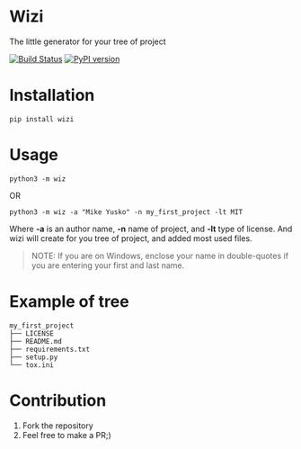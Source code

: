 # Wizi

The little generator for your tree of project

[![Build Status](https://travis-ci.org/MichaelYusko/wizi.svg?branch=master)](https://travis-ci.org/MichaelYusko/wizi) [![PyPI version](https://badge.fury.io/py/wizi.svg)](https://badge.fury.io/py/wizi)


Installation
=================================
```
pip install wizi
```



Usage
=====
```
python3 -m wiz

```
OR
```
python3 -m wiz -a "Mike Yusko" -n my_first_project -lt MIT
```
Where **-a** is an author name, **-n** name of project, and **-lt** type of license.
And wizi will create for you tree of project, and added most used files.

> NOTE: If you are on Windows, enclose your name in double-quotes if you are entering
your first and last name.

Example of tree
===============
```
my_first_project
├── LICENSE
├── README.md
├── requirements.txt
├── setup.py
└── tox.ini
```

Contribution
=================================
1. Fork the repository
2. Feel free to make a PR;)
